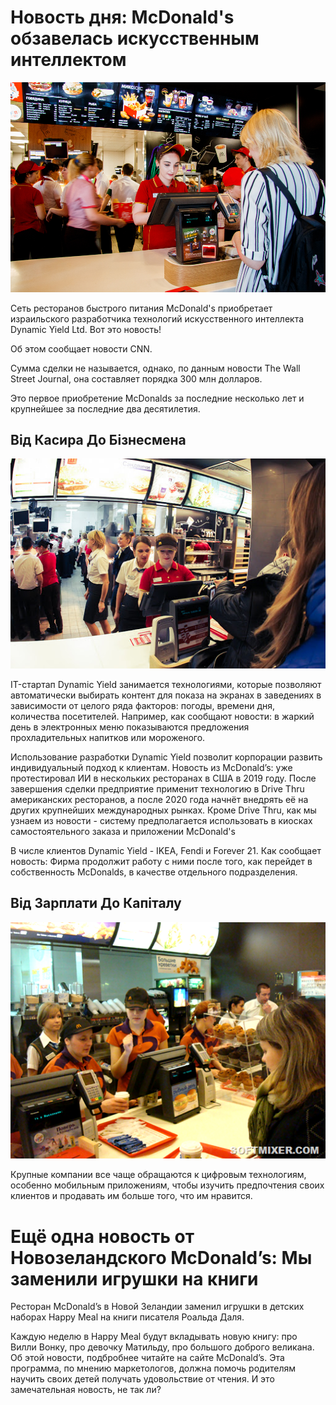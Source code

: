 # Новость дня: McDonald's обзавелась искусственным интеллектом

![Branching](mak1.png)

Сеть ресторанов быстрого питания McDonald's приобретает израильского разработчика технологий искусственного интеллекта Dynamic Yield Ltd. Вот это новость!

Об этом сообщает новости CNN.

Сумма сделки не называется, однако, по данным новости The Wall Street Journal, она составляет порядка 300 млн долларов.

Это первое приобретение McDonalds за последние несколько лет и крупнейшее за последние два десятилетия.

## Від Касира До Бізнесмена

![Branching](mak2.jpg)

IT-стартап Dynamic Yield занимается технологиями, которые позволяют автоматически выбирать контент для показа на экранах в заведениях в зависимости от целого ряда факторов: погоды, времени дня, количества посетителей. Например, как сообщают новости: в жаркий день в электронных меню показываются предложения прохладительных напитков или мороженого.

Использование разработки Dynamic Yield позволит корпорации развить индивидуальный подход к клиентам. Новость из McDonald’s: уже протестировал ИИ в нескольких ресторанах в США в 2019 году. После завершения сделки предприятие применит технологию в Drive Thru американских ресторанов, а после 2020 года начнёт внедрять её на других крупнейших международных рынках. Кроме Drive Thru, как мы узнаем из новости - систему предполагается использовать в киосках самостоятельного заказа и приложении McDonald's

В числе клиентов Dynamic Yield - IKEA, Fendi и Forever 21. Как сообщает новость: Фирма продолжит работу с ними после того, как перейдет в собственность McDonalds, в качестве отдельного подразделения.

## Від Зарплати До Капіталу

![Branching](mak3.png)

Крупные компании все чаще обращаются к цифровым технологиям, особенно мобильным приложениям, чтобы изучить предпочтения своих клиентов и продавать им больше того, что им нравится.

# Ещё одна новость от Новозеландского McDonald’s: Мы заменили игрушки на книги

Ресторан McDonald’s в Новой Зеландии заменил игрушки в детских наборах Happy Meal на книги писателя Роальда Даля.

Каждую неделю в Happy Meal будут вкладывать новую книгу: про Вилли Вонку, про девочку Матильду, про большого доброго великана. Об этой новости, подбробнее читайте на сайте McDonald’s. Эта программа, по мнению маркетологов, должна помочь родителям научить своих детей получать удовольствие от чтения. И это замечательная новость, не так ли?
